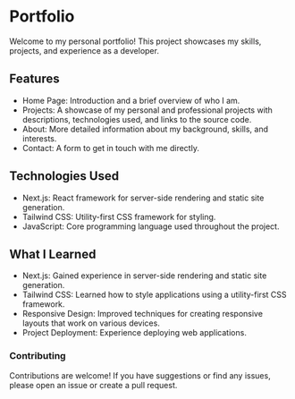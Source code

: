 # Portfolio
Welcome to my personal portfolio! This project showcases my skills, projects, and experience as a developer.

## Features
- Home Page: Introduction and a brief overview of who I am.
- Projects: A showcase of my personal and professional projects with descriptions, technologies used, and links to the source code.
- About: More detailed information about my background, skills, and interests.
- Contact: A form to get in touch with me directly.

## Technologies Used
- Next.js: React framework for server-side rendering and static site generation.
- Tailwind CSS: Utility-first CSS framework for styling.
- JavaScript: Core programming language used throughout the project.

## What I Learned
- Next.js: Gained experience in server-side rendering and static site generation.
- Tailwind CSS: Learned how to style applications using a utility-first CSS framework.
- Responsive Design: Improved techniques for creating responsive layouts that work on various devices.
- Project Deployment: Experience deploying web applications.

### Contributing
Contributions are welcome! If you have suggestions or find any issues, please open an issue or create a pull request.
